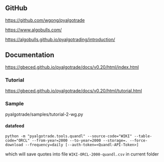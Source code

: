 ## GitHub

https://github.com/wgong/pyalgotrade

https://www.algobulls.com/

https://algobulls.github.io/pyalgotrading/introduction/

## Documentation

https://gbeced.github.io/pyalgotrade/docs/v0.20/html/index.html

### Tutorial

https://gbeced.github.io/pyalgotrade/docs/v0.20/html/tutorial.html

### Sample

pyalgotrade/samples/tutorial-2-wg.py

#### datafeed

```
python -m "pyalgotrade.tools.quandl" --source-code="WIKI" --table-code="ORCL" --from-year=2000 --to-year=2000 --storage=. --force-download --frequency=daily [--auth-token=<Quandl-API-Token>]

```

which will save quotes into file ``WIKI-ORCL-2000-quandl.csv`` in current folder
